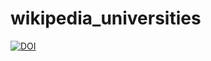# wikipedia_universities

[![DOI](https://zenodo.org/badge/485690187.svg)](https://zenodo.org/badge/latestdoi/485690187)
